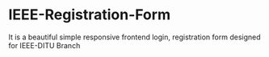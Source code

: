 # IEEE-Registration-Form
It is a beautiful simple responsive frontend login, registration form designed for IEEE-DITU Branch
